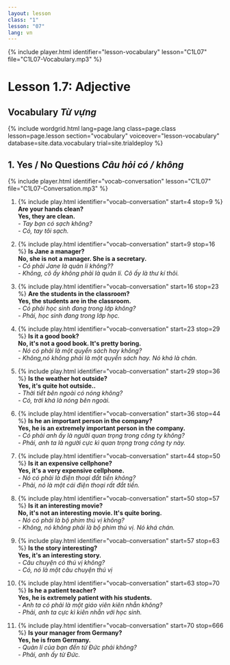 ```yaml
---
layout: lesson
class: "1"
lesson: "07"
lang: vn
---
```



{% include player.html identifier="lesson-vocabulary" lesson="C1L07" file="C1L07-Vocabulary.mp3" %}
# Lesson 1.7: Adjective


## Vocabulary *Từ vựng*


{% include wordgrid.html lang=page.lang
		class=page.class 
		lesson=page.lesson 
		section="vocabulary"
		voiceover="lesson-vocabulary"
		database=site.data.vocabulary 
		trial=site.trialdeploy %}


## 1. Yes / No Questions *Câu hỏi có / không*
{% include player.html identifier="vocab-conversation" lesson="C1L07" file="C1L07-Conversation.mp3" %}

1. {% include play.html identifier="vocab-conversation" start=4 stop=9 %} **Are your hands clean?**     
**Yes, they are clean.**   
*- Tay bạn có sạch không?*    
*- Có, tay tôi sạch.*  

2. {% include play.html identifier="vocab-conversation" start=9 stop=16 %} **Is Jane a manager?**  
**No, she is not a manager. She is a secretary.**  
*- Có phải Jane là quản lí không??*  
*- Không, cô ấy không phải là quản lí. Cô ấy là thư kí thôi.*  

3. {% include play.html identifier="vocab-conversation" start=16 stop=23 %} **Are the students in the classroom?**   
**Yes, the students are in the classroom.**  
*- Có phải học sinh đang trong lớp không?*  
*- Phải, học sinh đang trong lớp học.*  

4. {% include play.html identifier="vocab-conversation" start=23 stop=29 %} **Is it a good book?**  
**No, it's not a good book. It's pretty boring.**  
*- Nó có phải là một quyển sách hay không?*  
*- Không,nó không phải là một quyển sách hay. Nó khá là chán.*  

5. {% include play.html identifier="vocab-conversation" start=29 stop=36 %} **Is the weather hot outside?**   
**Yes, it's quite hot outside..**   
*- Thời tiết bên ngoài có nóng không?*  
*- Có, trời khá là nóng bên ngoài.*  

6. {% include play.html identifier="vocab-conversation" start=36 stop=44 %} **Is he an important person in the company?**   
**Yes, he is an extremely important person in the company.**  
*- Có phải anh ấy là người quan trọng trong công ty không?*  
*- Phải, anh ta là người cực kì quan trọng trong công ty này.*  

7. {% include play.html identifier="vocab-conversation" start=44 stop=50 %} **Is it an expensive cellphone?**   
**Yes, it's a very expensive cellphone.**  
*- Nó có phải là điện thoại đắt tiền không?*  
*- Phải, nó là một cái điện thoại rất đắt tiền.*  
  
8. {% include play.html identifier="vocab-conversation" start=50 stop=57 %} **Is it an interesting movie?**   
**No, it's not an interesting movie. It's quite boring.**  
*- Nó có phải là bộ phim thú vị không?*  
*- Không, nó không phải là bộ phim thú vị. Nó khá chán.*  
  
9. {% include play.html identifier="vocab-conversation" start=57 stop=63 %} **Is the story interesting?**  
**Yes, it's an interesting story.**  
*- Câu chuyện có thú vị không?*  
*- Có, nó là một câu chuyện thú vị*  
  
10. {% include play.html identifier="vocab-conversation" start=63 stop=70 %} **Is he a patient teacher?**  
**Yes, he is extremely patient with his students.**  
*- Anh ta có phải là một giáo viên kiên nhẫn không?*  
*- Phải, anh ta cực kì kiên nhẫn với học sinh.*  
  
11. {% include play.html identifier="vocab-conversation" start=70 stop=666 %} **Is your manager from Germany?**  
**Yes, he is from Germany.**  
*- Quản lí của bạn đến từ Đức phải không?*  
*- Phải, anh ấy từ Đức.*  